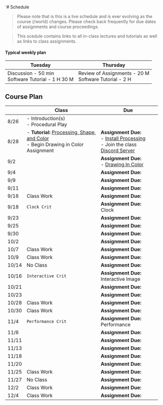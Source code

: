 `# Schedule
<!--removes sidebar outline-->
<style>
    @media (min-width: 768px) {
        .col-md-9 {
            width: 100% !important;
        }
        
        .d-md-block {
        display: none !important;
        }
        
        #component-content{
            margin-left:0 !important;
        }
    }
</style>

<!--jump to anchor tag adjusted to header height offset-->
<script>
    // Get the header element
    let header = document.querySelector('header');
    
    // Get the height of the header
    document.querySelectorAll('a[href^="#"]')
    .forEach(function (anchor) {
        anchor.addEventListener('click', 
        function (event) {
            event.preventDefault();
    
            // Get the target element that 
            // the anchor link points to
            let target = document.querySelector(
                this.getAttribute('href')
            );
            
            let headerHeight = header.offsetHeight*2;
            
            let targetPosition = target
                .getBoundingClientRect().top - headerHeight;
    
            window.scrollTo({
                top: targetPosition + window.scrollY,
                behavior: 'smooth'
            });
        });
    });
    </script>

> Please note that is this is a live schedule and is ever evolving as the course (/world) changes. Please check back frequently for due dates of assignments and course proceedings.

> This scedule contains links to all in-class lectures and tutorials as well as links to class assignments.

#### Typical weekly plan

| Tuesday | Thursday |
| --- | --- |
| Discussion - 50 min <br> Software Tutorial - 1 H 30 M| Review of Assignments - 20 M<br>Software Tutorial - 2 H

## Course Plan

||Class | Due|
|---|---|---|
|8/26|- Introduction(s)<br>- Procedural Play||
|8/28|- **Tutorial:** [Processing, Shape, and Color](./01_Processing.md)<br> - Begin Drawing in Color Assignment|**Assignment Due:**<br>- [Install Processing](https://processing.org/download)<br>- Join the class [Discord Server]()|
|9/2||**Assignment Due:**<br>- [Drawing In Color](./01_Processing.md/#independent-exercise-drawing-in-color)|
|9/4||**Assignment Due:**<br>|
|9/9||**Assignment Due:**<br>|
|9/11||**Assignment Due:**<br>|
|9/16|Class Work|**Assignment Due:**<br>|
|9/18|`Clock Crit`|**Assignment Due:**<br>Clock|
|9/23||**Assignment Due:**<br>|
|9/25||**Assignment Due:**<br>|
|9/30||**Assignment Due:**<br>|
|10/2||**Assignment Due:**<br>|
|10/7|Class Work|**Assignment Due:**<br>|
|10/9|Class Work|**Assignment Due:**<br>|
|10/14|No Class|**Assignment Due:**<br>|
|10/16|`Interactive Crit`|**Assignment Due:**<br>Interactive Image|
|10/21||**Assignment Due:**<br>|
|10/23||**Assignment Due:**<br>|
|10/28|Class Work|**Assignment Due:**<br>|
|10/30|Class Work|**Assignment Due:**<br>|
|11/4|`Performance Crit`|**Assignment Due:**<br>Performance|
|11/6||**Assignment Due:**<br>|
|11/11||**Assignment Due:**<br>|
|11/13||**Assignment Due:**<br>|
|11/18||**Assignment Due:**<br>|
|11/20||**Assignment Due:**<br>|
|11/25|Class Work|**Assignment Due:**<br>|
|11/27|No Class|**Assignment Due:**<br>|
|12/2|Class Work|**Assignment Due:**<br>|
|12/4|Class Work|**Assignment Due:**<br>|




